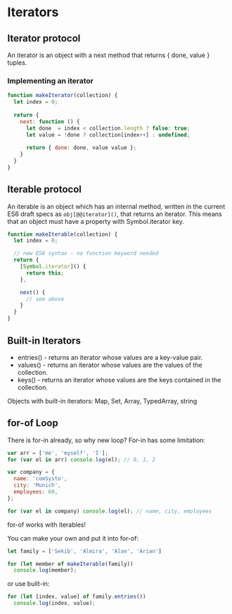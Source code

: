 # Iterators

## Iterator protocol

An iterator is an object with a next method that returns { done, value } tuples.

### Implementing an iterator

```Javascript
function makeIterator(collection) {
  let index = 0;
  
  return {
    next: function () {
      let done  = index < collection.length ? false: true;
      let value = !done ? collection[index++] : undefined;
      
      return { done: done, value value };
    }
  }
}
```

## Iterable protocol

An iterable is an object which has an internal method, written in the current ES6 draft specs as `obj[@@iterator]()`, that returns an iterator.
This means that an object must have a property with Symbol.iterator key.

```Javascript
function makeIterable(collection) {
  let index = 0;

  // new ES6 syntax - no function keyword needed
  return {
    [Symbol.iterator]() {
      return this;
    },

    next() {
      // see above
    }
  }
}
```

## Built-in Iterators

- entries() - returns an iterator whose values are a key-value pair.
- values() - returns an iterator whose values are the values of the collection.
- keys() - returns an iterator whose values are the keys contained in the collection.

Objects with built-in iterators: Map, Set, Array, TypedArray, string 


## for-of Loop

There is for-in already, so why new loop? For-in has some limitation:

```Javascript
var arr = ['me', 'myself', 'I'];
for (var el in arr) console.log(el); // 0, 1, 2

var company = {
  name: 'comSysto',
  city: 'Munich',
  employees: 60,
};

for (var el in company) console.log(el); // name, city, employees
```

for-of works with iterables!

You can make your own and put it into for-of:

```Javascript
let family = ['Sekib', 'Almira', 'Alan', 'Arian']

for (let member of makeIterable(family)) 
  console.log(member);
```

or use built-in:

```Javascript
for (let [index, value] of family.entries()) 
  console.log(index, value);
```

